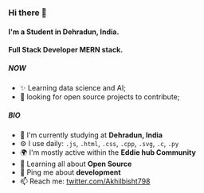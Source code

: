 ### Hi there 👋

#### I'm a Student in Dehradun, India.
#### Full Stack Developer MERN stack.

##### NOW

- ✨ Learning data science and AI;
- :rocket: looking for open source projects to contribute;

##### BIO

- 🏢 I'm currently studying at **Dehradun, India**
- ⚙️ I use daily: `.js`, `.html`, `.css`, `.cpp`, `.svg`, `.c`, `.py`
- 🌍 I'm mostly active within the **Eddie hub Community**
- 🌱 Learning all about **Open Source**
- 💬 Ping me about **development**
- 📫 Reach me: [twitter.com/Akhilbisht798](https://twitter.com/AkhilBisht798)

